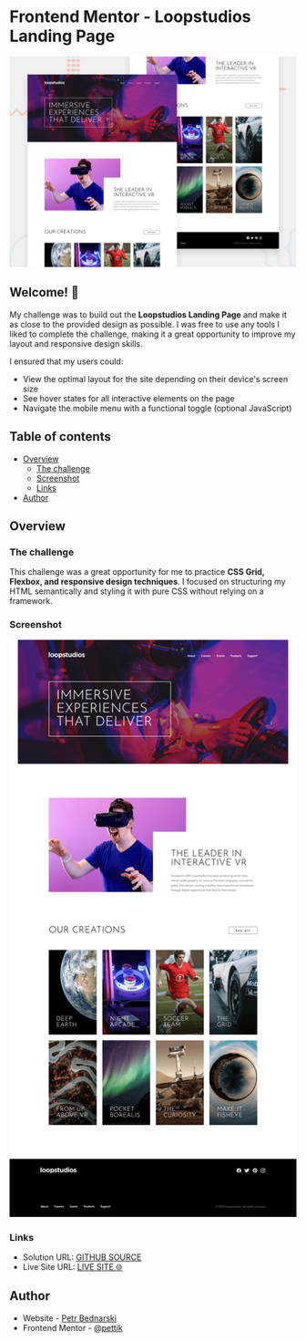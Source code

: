 # Frontend Mentor - Loopstudios Landing Page

![Design preview for the Loopstudios landing page coding challenge](./design/desktop-preview.jpg)

## Welcome! 👋

My challenge was to build out the **Loopstudios Landing Page** and make it as close to the provided design as possible. I was free to use any tools I liked to complete the challenge, making it a great opportunity to improve my layout and responsive design skills.

I ensured that my users could:

- View the optimal layout for the site depending on their device's screen size
- See hover states for all interactive elements on the page
- Navigate the mobile menu with a functional toggle (optional JavaScript)

## Table of contents

- [Overview](#overview)
  - [The challenge](#the-challenge)
  - [Screenshot](#screenshot)
  - [Links](#links)
- [Author](#author)

## Overview

### The challenge

This challenge was a great opportunity for me to practice **CSS Grid, Flexbox, and responsive design techniques**. I focused on structuring my HTML semantically and styling it with pure CSS without relying on a framework.

### Screenshot

<img src="design/site-preview.JPG" alt="This is my solution of this challenge">

### Links

- Solution URL: [GITHUB SOURCE](https://github.com/pettik/FrontendMentor--loopstudios-landing-page)
- Live Site URL: [LIVE SITE 🌐](https://pettik-loopstudios.netlify.app/)

## Author

- Website - [Petr Bednarski](https://github.com/pettik)
- Frontend Mentor - [@pettik](https://www.frontendmentor.io/profile/pettik)
